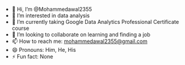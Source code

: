 - 👋 Hi, I’m @Mohammedawal2355
- 👀 I’m interested in data analysis 
- 🌱 I’m currently taking Google Data Analytics Professional Certificate course
- 💞️ I’m looking to collaborate on learning and finding a job
- 📫 How to reach me: mohammedawal2355@gmail.com 
- 😄 Pronouns: Him, He, His
- ⚡ Fun fact: None

<!---
Mohammedawal2355/Mohammedawal2355 is a ✨ special ✨ repository because its `README.md` (this file) appears on your GitHub profile.
You can click the Preview link to take a look at your changes.
--->
